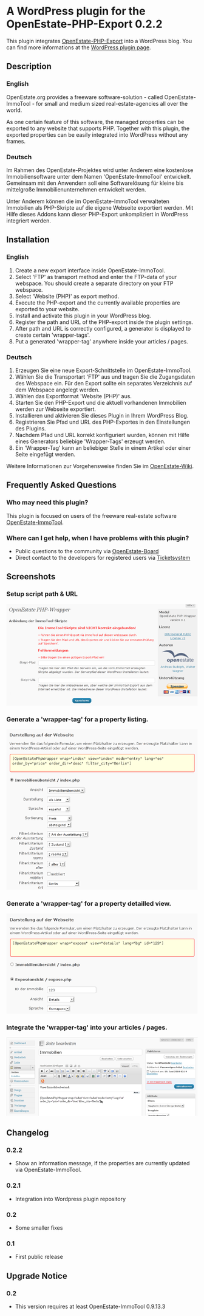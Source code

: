 A WordPress plugin for the OpenEstate-PHP-Export 0.2.2
======================================================

This plugin integrates [OpenEstate-PHP-Export](https://github.com/OpenEstate/OpenEstate-PHP-Export)
into a WordPress blog. You can find more informations at the
[WordPress plugin page](https://wordpress.org/plugins/openestate-php-wrapper/).


Description
-----------

### English

OpenEstate.org provides a freeware software-solution - called OpenEstate-ImmoTool -
for small and medium sized real-estate-agencies all over the world.

As one certain feature of this software, the managed properties can be exported
to any website that supports PHP. Together with this plugin, the exported
properties can be easily integrated into WordPress without any frames.

### Deutsch

Im Rahmen des OpenEstate-Projektes wird unter Anderem eine kostenlose
Immobiliensoftware unter dem Namen 'OpenEstate-ImmoTool' entwickelt. Gemeinsam
mit den Anwendern soll eine Softwarelösung für kleine bis mittelgroße
Immobilienunternehmen entwickelt werden.

Unter Anderem können die im OpenEstate-ImmoTool verwalteten Immobilien als
PHP-Skripte auf die eigene Webseite exportiert werden. Mit Hilfe dieses Addons
kann dieser PHP-Export unkompliziert in WordPress integriert werden.


Installation
------------

### English

1.  Create a new export interface inside OpenEstate-ImmoTool.
2.  Select 'FTP' as transport method and enter the FTP-data of your webspace. You should create a separate directory on your FTP webspace.
3.  Select 'Website (PHP)' as export method.
4.  Execute the PHP-export and the currently available properties are exported to your website.
5.  Install and activate this plugin in your WordPress blog.
6.  Register the path and URL of the PHP-export inside the plugin settings.
7.  After path and URL is correctly configured, a generator is displayed to create certain 'wrapper-tags'.
8.  Put a generated 'wrapper-tag' anywhere inside your articles / pages.

### Deutsch

1.  Erzeugen Sie eine neue Export-Schnittstelle im OpenEstate-ImmoTool.
2.  Wählen Sie die Transportart 'FTP' aus und tragen Sie die Zugangsdaten des Webspace ein. Für den Export sollte ein separates Verzeichnis auf dem Webspace angelegt werden.
3.  Wählen das Exportformat 'Website (PHP)' aus.
4.  Starten Sie den PHP-Export und die aktuell vorhandenen Immobilien werden zur Webseite exportiert.
5.  Installieren und aktivieren Sie dieses Plugin in Ihrem WordPress Blog.
6.  Registrieren Sie Pfad und URL des PHP-Exportes in den Einstellungen des Plugins.
7.  Nachdem Pfad und URL korrekt konfiguriert wurden, können mit Hilfe eines Generators beliebige 'Wrapper-Tags' erzeugt werden.
8.  Ein 'Wrapper-Tag' kann an beliebiger Stelle in einem Artikel oder einer Seite eingefügt werden.

Weitere Informationen zur Vorgehensweise finden Sie im [OpenEstate-Wiki](http://wiki.openestate.org/PHP-Wrapper_-_WordPress).


Frequently Asked Questions
--------------------------

### Who may need this plugin?

This plugin is focused on users of the freeware real-estate software [OpenEstate-ImmoTool](http://en.openestate.org/immotool/).

### Where can I get help, when I have problems with this plugin?

-   Public questions to the community via [OpenEstate-Board](http://board.openestate.org/)
-   Direct contact to the developers for registered users via [Ticketsystem](http://dev.openestate.org/)


Screenshots
-----------

### Setup script path & URL

![Screenshot](src/screenshot-1.png?raw=true)

### Generate a 'wrapper-tag' for a property listing.

![Screenshot](src/screenshot-2.png?raw=true)

### Generate a 'wrapper-tag' for a property detailled view.

![Screenshot](src/screenshot-3.png?raw=true)

### Integrate the 'wrapper-tag' into your articles / pages.

![Screenshot](src/screenshot-4.png?raw=true)


Changelog
---------

### 0.2.2

-   Show an information message, if the properties are currently updated via OpenEstate-ImmoTool.

### 0.2.1

-   Integration into Wordpress plugin repository

### 0.2

-   Some smaller fixes

### 0.1

-   First public release


Upgrade Notice
--------------

### 0.2

-   This version requires at least OpenEstate-ImmoTool 0.9.13.3
